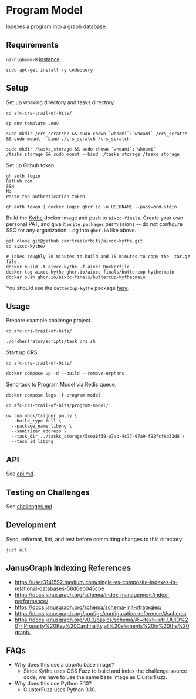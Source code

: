 # Program Model

Indexes a program into a graph database.

## Requirements

`n2-highmem-8` [instance](https://cloud.google.com/compute/docs/general-purpose-machines#n2-high-mem).

```shell
sudo apt-get install -y codequery
```

## Setup

Set up working directory and tasks directory.

```shell
cd afc-crs-trail-of-bits/

cp env.template .env

sudo mkdir /crs_scratch/ && sudo chown `whoami`:`whoami` /crs_scratch && sudo mount --bind ./crs_scratch /crs_scratch

sudo mkdir /tasks_storage && sudo chown `whoami`:`whoami` /tasks_storage && sudo mount --bind ./tasks_storage /tasks_storage
```

Set up Github token.

```shell
gh auth login
GitHub.com
SSH
No
Paste the authentication token

gh auth token | docker login ghcr.io -u USERNAME --password-stdin
```

Build the [Kythe](https://github.com/trailofbits/aixcc-kythe) docker image and push to `aixcc-finals`.
Create your own personal PAT, and give it `write:packages` permissions -- do not configure SSO for any organization.
Log into `ghcr.io` like above.

```shell
git clone git@github.com:trailofbits/aixcc-kythe.git
cd aixcc-kythe/

# Takes roughly 70 minutes to build and 15 minutes to copy the .tar.gz file.
docker build -t aixcc-kythe -f aixcc.Dockerfile .
docker tag aixcc-kythe ghcr.io/aixcc-finals/buttercup-kythe:main
docker push ghcr.io/aixcc-finals/buttercup-kythe:main
```

You should see the `buttercup-kythe` package [here](https://github.com/orgs/aixcc-finals/packages?visibility=private).

## Usage

Prepare example challenge project.

```shell
cd afc-crs-trail-of-bits/

./orchestrator/scripts/task_crs.sh
```

Start up CRS.

```shell
cd afc-crs-trail-of-bits/

docker compose up -d --build --remove-orphans
```

Send task to Program Model via Redis queue.

```shell
docker compose logs -f program-model
```

```shell
cd afc-crs-trail-of-bits/program-model/

uv run mock/trigger_pm.py \
  --build_type full \
  --package_name libpng \
  --sanitizer address \
  --task_dir ../tasks_storage/5cea8f59-a7ab-4c77-97a9-f92fcfeb33d8 \
  --task_id libpng
```

## API

See [api.md](api.md).

## Testing on Challenges

See [challenges.md](challenges.md).

## Development

Sync, reformat, lint, and test before committing changes to this directory:

```shell
just all
```

## JanusGraph Indexing References

* <https://user3141592.medium.com/single-vs-composite-indexes-in-relational-databases-58d0eb045cbe>
* <https://docs.janusgraph.org/schema/index-management/index-performance/>
* <https://docs.janusgraph.org/schema/schema-init-strategies/>
* <https://docs.janusgraph.org/configs/configuration-reference/#schema>
* <https://docs.janusgraph.org/v0.3/basics/schema/#:~:text=.util.UUID%20)-,Property%20Key%20Cardinality,all%20elements%20in%20the%20graph.>

## FAQs

* Why does this use a ubuntu base image?
  * Since Kythe uses OSS Fuzz to build and index the challenge source code, we have to use the same base image as ClusterFuzz.
* Why does this use Python 3.10?
  * ClusterFuzz uses Python 3.10.
